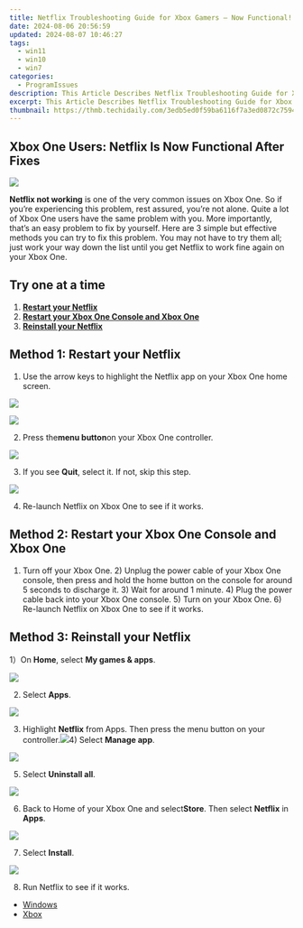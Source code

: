 ```yaml
---
title: Netflix Troubleshooting Guide for Xbox Gamers – Now Functional!
date: 2024-08-06 20:56:59
updated: 2024-08-07 10:46:27
tags:
  - win11
  - win10
  - win7
categories:
  - ProgramIssues
description: This Article Describes Netflix Troubleshooting Guide for Xbox Gamers – Now Functional!
excerpt: This Article Describes Netflix Troubleshooting Guide for Xbox Gamers – Now Functional!
thumbnail: https://thmb.techidaily.com/3edb5ed0f59ba6116f7a3ed0872c7594498c971b0508e76320f421ee17afaca1.jpg
---
```


## Xbox One Users: Netflix Is Now Functional After Fixes

![](https://images.drivereasy.com/wp-content/uploads/2018/01/img_5a52db997e254.jpg)

**Netflix not working** is one of the very common issues on Xbox One. So if you’re experiencing this problem, rest assured, you’re not alone. Quite a lot of Xbox One users have the same problem with you. More importantly, that’s an easy problem to fix by yourself. Here are 3 simple but effective methods you can try to fix this problem. You may not have to try them all; just work your way down the list until you get Netflix to work fine again on your Xbox One.

## Try one at a time

1. **[Restart your Netflix](https://tools.techidaily.com/drivereasy/download/)**
2. **[Restart your Xbox One Console and Xbox One](https://tools.techidaily.com/drivereasy/download/)**
3. **[Reinstall your Netflix](https://tools.techidaily.com/drivereasy/download/)**

## Method 1: Restart your Netflix

1) Use the arrow keys to highlight the Netflix app on your Xbox One home screen.

![](https://images.drivereasy.com/wp-content/uploads/2017/09/img_59c9b7a85ed26.png)

![](https://images.drivereasy.com/wp-content/uploads/2017/09/img_59c9bc0594322.jpg)

2) Press the**menu button**on your Xbox One controller.

![](https://images.drivereasy.com/wp-content/uploads/2017/09/img_59c9b7d5cf405.png)

3) If you see **Quit**, select it. If not, skip this step.

![](https://images.drivereasy.com/wp-content/uploads/2017/09/img_59c9bc63f0698.png)

4) Re-launch Netflix on Xbox One to see if it works.

## Method 2: Restart your Xbox One Console and Xbox One

1) Turn off your Xbox One. 2) Unplug the power cable of your Xbox One console, then press and hold the home button on the console for around 5 seconds to discharge it. 3) Wait for around 1 minute. 4) Plug the power cable back into your Xbox One console. 5) Turn on your Xbox One. 6) Re-launch Netflix on Xbox One to see if it works.

## Method 3: Reinstall your Netflix

1）On **Home**, select **My games & apps**.

![](https://images.drivereasy.com/wp-content/uploads/2017/09/img_59c9d2f1b0153.png)

2) Select **Apps**.

![](https://images.drivereasy.com/wp-content/uploads/2017/09/img_59c9d39a96109.png)

3) Highlight **Netflix** from Apps. Then press the menu button on your controller.![](https://images.drivereasy.com/wp-content/uploads/2017/09/img_59c9b7d5cf405.png)4) Select **Manage app**.

![](https://images.drivereasy.com/wp-content/uploads/2017/09/img_59c9d4de65636.png)

5) Select **Uninstall all**.

![](https://images.drivereasy.com/wp-content/uploads/2017/09/img_59c9d5c6d7c9b.png)

6) Back to Home of your Xbox One and select**Store**. Then select **Netflix** in **Apps**.

![](https://images.drivereasy.com/wp-content/uploads/2017/09/img_59c9d67dec46f.jpg)

7) Select **Install**.

![](https://images.drivereasy.com/wp-content/uploads/2017/09/img_59c9d6d32cef6.jpg)

8) Run Netflix to see if it works.

* [Windows](https://tools.techidaily.com/drivereasy/download/)
* [Xbox](https://tools.techidaily.com/drivereasy/download/)

<ins class="adsbygoogle"
     style="display:block"
     data-ad-format="autorelaxed"
     data-ad-client="ca-pub-7571918770474297"
     data-ad-slot="1223367746"></ins>



<ins class="adsbygoogle"
     style="display:block"
     data-ad-client="ca-pub-7571918770474297"
     data-ad-slot="8358498916"
     data-ad-format="auto"
     data-full-width-responsive="true"></ins>

